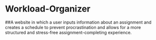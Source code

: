 # Workload-Organizer
##A website in which a user inputs information about an assignment and creates a schedule to prevent procrastination and allows for a more structured and stress-free assignment-completing experience.
